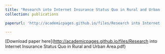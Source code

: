 ```yaml
---
title: "Research into Internet Insurance Status Quo in Rural and Urban Area"
collection: publications

paperurl: 'http://academicpages.github.io/files/Research into Internet Insurance Status Quo in Rural and Urban Area.pdf'

---
```



[Download paper here](http://academicpages.github.io/files/Research into Internet Insurance Status Quo in Rural and Urban Area.pdf)


